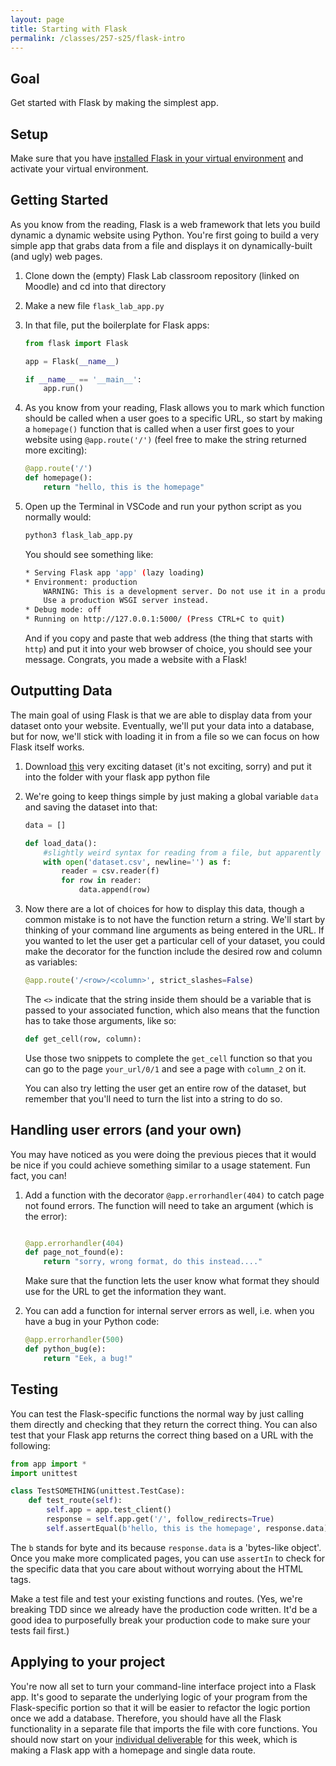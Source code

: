 ```yaml
---
layout: page
title: Starting with Flask
permalink: /classes/257-s25/flask-intro
---
```


## Goal
Get started with Flask by making the simplest app.

## Setup
Make sure that you have [installed Flask in your virtual environment](venv-guide) and activate your virtual environment.

## Getting Started
As you know from the reading, Flask is a web framework that lets you build dynamic a dynamic website using Python.
You're first going to build a very simple app that grabs data from a file and displays it on dynamically-built (and ugly) web pages.

1. Clone down the (empty) Flask Lab classroom repository (linked on Moodle) and cd into that directory
2. Make a new file `flask_lab_app.py`
3. In that file, put the boilerplate for Flask apps:
    ```python
    from flask import Flask

    app = Flask(__name__)

    if __name__ == '__main__':
        app.run()
    ```

4. As you know from your reading, Flask allows you to mark which function should be called when a user goes to a specific URL, so start by making a `homepage()` function that is called when a user first goes to your website using `@app.route('/')` (feel free to make the string returned more exciting):
    ```python
    @app.route('/')
    def homepage():
        return "hello, this is the homepage"
    ```

6. Open up the Terminal in VSCode and run your python script as you normally would:
    ```bash
    python3 flask_lab_app.py
    ```

    You should see something like:
    ```bash
    * Serving Flask app 'app' (lazy loading)
    * Environment: production
        WARNING: This is a development server. Do not use it in a production deployment.
        Use a production WSGI server instead.
    * Debug mode: off
    * Running on http://127.0.0.1:5000/ (Press CTRL+C to quit)
    ```

    And if you copy and paste that web address (the thing that starts with `http`) and put it into your web browser of choice, you should see your message. Congrats, you made a website with a Flask!


## Outputting Data
The main goal of using Flask is that we are able to display data from your dataset onto your website.
Eventually, we'll put your data into a database, but for now, we'll stick with loading it in from a file so we can focus on how Flask itself works.

1. Download [this](/classes/257-f23/dataset.csv) very exciting dataset (it's not exciting, sorry) and put it into the folder with your flask app python file
2. We're going to keep things simple by just making a global variable `data` and saving the dataset into that:
    ```python
    data = []

    def load_data():
        #slightly weird syntax for reading from a file, but apparently the proper Pythonic way:
        with open('dataset.csv', newline='') as f:
            reader = csv.reader(f)
            for row in reader:
                data.append(row)
    ```

3. Now there are a lot of choices for how to display this data, though a common mistake is to not have the function return a string. We'll start by thinking of your command line arguments as being entered in the URL. If you wanted to let the user get a particular cell of your dataset, you could make the decorator for the function include the desired row and column as variables:
    ```python
    @app.route('/<row>/<column>', strict_slashes=False)
    ```

    The `<>` indicate that the string inside them should be a variable that is passed to your associated function, which also means that the function has to take those arguments, like so:
    ```python
    def get_cell(row, column):
    ```

    Use those two snippets to complete the `get_cell` function so that you can go to the page `your_url/0/1` and see a page with `column_2` on it.

    You can also try letting the user get an entire row of the dataset, but remember that you'll need to turn the list into a string to do so.

## Handling user errors (and your own)

You may have noticed as you were doing the previous pieces that it would be nice if you could achieve something similar to a usage statement.
Fun fact, you can!

1. Add a function with the decorator `@app.errorhandler(404)` to catch page not found errors. The function will need to take an argument (which is the error):
    ```python

    @app.errorhandler(404)
    def page_not_found(e):
        return "sorry, wrong format, do this instead...."
    ```

    Make sure that the function lets the user know what format they should use for the URL to get the information they want. 

2. You can add a function for internal server errors as well, i.e. when you have a bug in your Python code:
    ```python
    @app.errorhandler(500)
    def python_bug(e):
        return "Eek, a bug!"
    ```

## Testing
You can test the Flask-specific functions the normal way by just calling them directly and checking that they return the correct thing.
You can also test that your Flask app returns the correct thing based on a URL with the following:
```python
from app import *
import unittest

class TestSOMETHING(unittest.TestCase):
    def test_route(self):
        self.app = app.test_client()
        response = self.app.get('/', follow_redirects=True)
        self.assertEqual(b'hello, this is the homepage', response.data)
```
      
The `b` stands for byte and its because `response.data` is a 'bytes-like object'.
Once you make more complicated pages, you can use `assertIn` to check for the specific data that you care about without worrying about the HTML tags.

Make a test file and test your existing functions and routes. (Yes, we're breaking TDD since we already have the production code written. It'd be a good idea to purposefully break your production code to make sure your tests fail first.)

## Applying to your project
You're now all set to turn your command-line interface project into a Flask app.
It's good to separate the underlying logic of your program from the Flask-specific portion so that it will be easier to refactor the logic portion once we add a database.
Therefore, you should have all the Flask functionality in a separate file that imports the file with core functions.
You should now start on your [individual deliverable](project-2-ind) for this week, which is making a Flask app with a homepage and single data route.